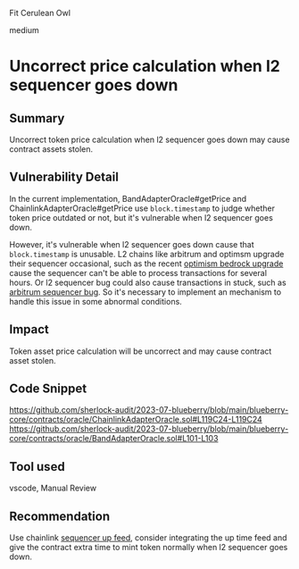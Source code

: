 Fit Cerulean Owl

medium

# Uncorrect price calculation when l2 sequencer goes down

## Summary

Uncorrect token price calculation when l2 sequencer goes down may cause contract assets stolen.


## Vulnerability Detail

In the current implementation, BandAdapterOracle#getPrice and ChainlinkAdapterOracle#getPrice use `block.timestamp` to judge whether token price outdated or not, but it's vulnerable when l2 sequencer goes down.

However, it's vulnerable when l2 sequencer goes down cause that `block.timestamp` is unusable. L2 chains like arbitrum and optimsm upgrade their sequencer occasional, such as the recent [optimism bedrock upgrade](https://cryptopotato.com/optimism-bedrock-upgrade-release-date-revealed/) cause the sequencer can't be able to process transactions for several hours. Or l2 sequencer bug could also cause transactions in stuck, such as [arbitrum sequencer bug](https://beincrypto.com/arbitrum-sequencer-bug-causes-temporary-transaction-pause/). So it's necessary to implement an mechanism to handle this issue in some abnormal conditions. 


## Impact

Token asset price calculation will be uncorrect and may cause contract asset stolen.

## Code Snippet

https://github.com/sherlock-audit/2023-07-blueberry/blob/main/blueberry-core/contracts/oracle/ChainlinkAdapterOracle.sol#L119C24-L119C24
https://github.com/sherlock-audit/2023-07-blueberry/blob/main/blueberry-core/contracts/oracle/BandAdapterOracle.sol#L101-L103

## Tool used

vscode, Manual Review

## Recommendation

Use chainlink [sequencer up feed](https://docs.chain.link/data-feeds/l2-sequencer-feeds), consider integrating the up time feed and give the contract extra time to mint token normally when l2 sequencer goes down.
